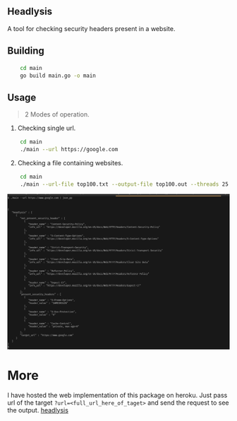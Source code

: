 
## Headlysis

A tool for checking security headers present in a website.


## Building

```bash
	cd main
	go build main.go -o main
```

## Usage

> 2 Modes of operation.


1. Checking single url.
```bash
	cd main
	./main --url https://google.com
```


2. Checking a file containing websites.
```bash
	cd main
	./main --url-file top100.txt --output-file top100.out --threads 25
```
![Image](headlysis.png)


# More

I have hosted the web implementation of this package on heroku. Just pass url of the target `?url=<full_url_here_of_taget>` and send the request to see the output.
[headlysis](https://headlysis-prod.herokuapp.com/headlysis?url=)

